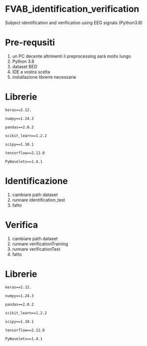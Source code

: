 # FVAB_identification_verification
Subject identification and verification using EEG signals (Python3.8)

# Pre-requsiti
1) un PC decente altrimenti il preprocessing sarà molto lungo
2) Python 3.8
3) dataset BED
4) IDE a vostra scelta
5) installazione librerie necessarie

# Librerie
`keras==2.12.`

`numpy==1.24.3`

`pandas==2.0.2`

`scikit_learn==1.2.2`

`scipy==1.10.1`

`tensorflow==2.12.0`

`PyWavelets==1.4.1`


# Identificazione
1) cambiare path dataset
2) runnare identification_test
3) fatto

# Verifica
1) cambiare path dataset
2) runnare verificationTraining
3) runnare verificationTest
4) fatto

# Librerie
`keras==2.12.`

`numpy==1.24.3`

`pandas==2.0.2`

`scikit_learn==1.2.2`

`scipy==1.10.1`

`tensorflow==2.12.0`

`PyWavelets==1.4.1`

